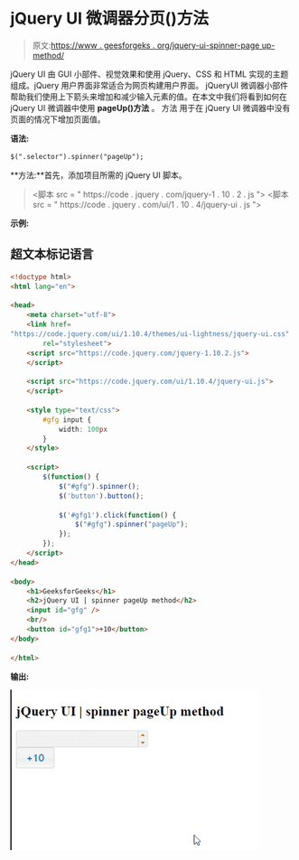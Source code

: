 # jQuery UI 微调器分页()方法

> 原文:[https://www . geesforgeks . org/jquery-ui-spinner-page up-method/](https://www.geeksforgeeks.org/jquery-ui-spinner-pageup-method/)

jQuery UI 由 GUI 小部件、视觉效果和使用 jQuery、CSS 和 HTML 实现的主题组成。jQuery 用户界面非常适合为网页构建用户界面。 jQueryUI 微调器小部件帮助我们使用上下箭头来增加和减少输入元素的值。在本文中我们将看到如何在 jQuery UI 微调器中使用 **pageUp()方法** 。
方法 用于在 jQuery UI 微调器中没有页面的情况下增加页面值。

**语法:**

```html
$(".selector").spinner("pageUp");
```

**方法:**首先，添加项目所需的 jQuery UI 脚本。

> <link href="“https://code.jquery.com/ui/1.10.4/themes/ui-lightness/jquery-ui.css”" rel="“stylesheet”">
> <脚本 src = " https://code . jquery . com/jquery-1 . 10 . 2 . js "></脚本>
> <脚本 src = " https://code . jquery . com/ui/1 . 10 . 4/jquery-ui . js "></脚本>

**示例:**

## 超文本标记语言

```html
<!doctype html>
<html lang="en">

<head>
    <meta charset="utf-8">
    <link href=
"https://code.jquery.com/ui/1.10.4/themes/ui-lightness/jquery-ui.css"
        rel="stylesheet">
    <script src="https://code.jquery.com/jquery-1.10.2.js">
    </script>

    <script src="https://code.jquery.com/ui/1.10.4/jquery-ui.js">
    </script>

    <style type="text/css">
        #gfg input {
            width: 100px
        }
    </style>

    <script>
        $(function() {
            $("#gfg").spinner();
            $('button').button();

            $('#gfg1').click(function() {
                $("#gfg").spinner("pageUp");
            });
        });
    </script>
</head>

<body>
    <h1>GeeksforGeeks</h1>
    <h2>jQuery UI | spinner pageUp method</h2>
    <input id="gfg" />
    <br/>
    <button id="gfg1">+10</button>
</body>

</html>
```

**输出:**

![](img/a927be64115a0703156f858c684e9daa.png)